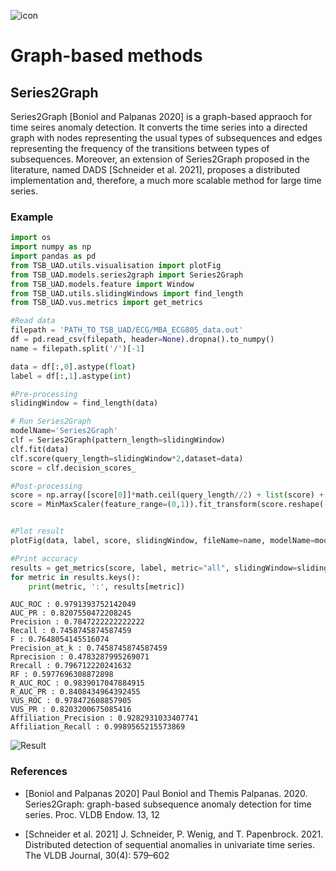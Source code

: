 ![icon](../../images/method_icons/graph.png "icon")
# Graph-based methods

## Series2Graph

Series2Graph [Boniol and Palpanas 2020] is a graph-based appraoch for time seires anomaly detection. It converts the time series into a directed graph with nodes representing the usual types of subsequences and edges representing the frequency of the transitions between types of subsequences. Moreover, an extension of Series2Graph proposed in the literature, named DADS [Schneider et al. 2021], proposes a distributed implementation and, therefore, a much more scalable method for large time series.


### Example

```python
import os
import numpy as np
import pandas as pd
from TSB_UAD.utils.visualisation import plotFig
from TSB_UAD.models.series2graph import Series2Graph
from TSB_UAD.models.feature import Window
from TSB_UAD.utils.slidingWindows import find_length
from TSB_UAD.vus.metrics import get_metrics

#Read data
filepath = 'PATH_TO_TSB_UAD/ECG/MBA_ECG805_data.out'
df = pd.read_csv(filepath, header=None).dropna().to_numpy()
name = filepath.split('/')[-1]

data = df[:,0].astype(float)
label = df[:,1].astype(int)

#Pre-processing
slidingWindow = find_length(data)

# Run Series2Graph
modelName='Series2Graph'
clf = Series2Graph(pattern_length=slidingWindow)
clf.fit(data)
clf.score(query_length=slidingWindow*2,dataset=data)
score = clf.decision_scores_

#Post-processing
score = np.array([score[0]]*math.ceil(query_length//2) + list(score) + [score[-1]]*(query_length//2))
score = MinMaxScaler(feature_range=(0,1)).fit_transform(score.reshape(-1,1)).ravel()


#Plot result
plotFig(data, label, score, slidingWindow, fileName=name, modelName=modelName)

#Print accuracy
results = get_metrics(score, label, metric="all", slidingWindow=slidingWindow)
for metric in results.keys():
    print(metric, ':', results[metric])
```
```
AUC_ROC : 0.9791393752142049
AUC_PR : 0.8207550472208245
Precision : 0.7847222222222222
Recall : 0.7458745874587459
F : 0.7648054145516074
Precision_at_k : 0.7458745874587459
Rprecision : 0.4783287995269071
Rrecall : 0.796712220241632
RF : 0.5977696308872898
R_AUC_ROC : 0.9839017047884915
R_AUC_PR : 0.8408434964392455
VUS_ROC : 0.978472608857905
VUS_PR : 0.8203200675085416
Affiliation_Precision : 0.9282931033407741
Affiliation_Recall : 0.9989565215573869
```
![Result](../../images/method_results/Series2Graph.png "Series2Graph Result")

### References

* [Boniol and Palpanas 2020] Paul Boniol and Themis Palpanas. 2020. Series2Graph: graph-based subsequence anomaly detection for time series. Proc. VLDB Endow. 13, 12

* [Schneider et al. 2021] J. Schneider, P. Wenig, and T. Papenbrock. 2021. Distributed detection of sequential anomalies in univariate time series. The VLDB Journal, 30(4): 579–602